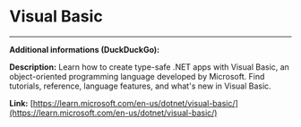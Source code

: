 # Visual Basic

---

**Additional informations (DuckDuckGo):**

**Description:** Learn how to create type-safe .NET apps with Visual Basic, an object-oriented programming language developed by Microsoft. Find tutorials, reference, language features, and what's new in Visual Basic.

**Link:** [https://learn.microsoft.com/en-us/dotnet/visual-basic/](https://learn.microsoft.com/en-us/dotnet/visual-basic/)

